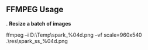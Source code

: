 ## FFMPEG Usage
. **Resize a batch of images**

ffmpeg –i D:\Temp\spark_%04d.png –vf scale=960x540 .\res\spark_ss_%04d.png
